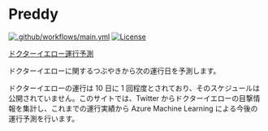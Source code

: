 # Preddy

[![.github/workflows/main.yml](https://github.com/karamem0/preddy/actions/workflows/main.yml/badge.svg)](https://github.com/karamem0/preddy/actions/workflows/main.yml)
[![License](https://img.shields.io/github/license/karamem0/preddy.svg)](https://github.com/karamem0/preddy/blob/master/LICENSE)

[ドクターイエロー運行予測](https://preddy.karamem0.dev)

ドクターイエローに関するつぶやきから次の運行日を予測します。

ドクターイエローの運行は 10 日に 1 回程度とされており、そのスケジュールは公開されていません。このサイトでは、Twitter からドクターイエローの目撃情報を集計し、これまでの運行実績から Azure Machine Learning による今後の運行予測を行います。
